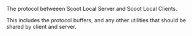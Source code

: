 The protocol betweeen Scoot Local Server and Scoot Local Clients.

This includes the protocol buffers, and any other utilities that should be shared by client and server.